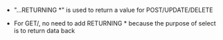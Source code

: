 - "...RETURNING *" is used to return a value for POST/UPDATE/DELETE

- For GET/, no need to add RETURNING * because the purpose of select is to return data back